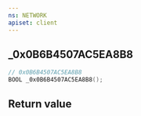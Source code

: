 ```yaml
---
ns: NETWORK
apiset: client
---
```

## _0x0B6B4507AC5EA8B8

```c
// 0x0B6B4507AC5EA8B8
BOOL _0x0B6B4507AC5EA8B8();
```



## Return value

